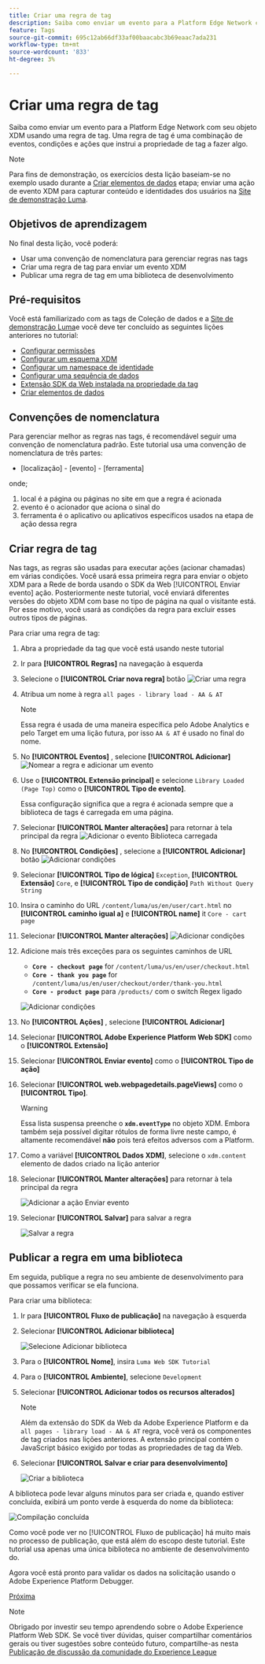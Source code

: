 ```yaml
---
title: Criar uma regra de tag
description: Saiba como enviar um evento para a Platform Edge Network com seu objeto XDM usando uma regra de tag. Esta lição é parte do tutorial Implementar o Adobe Experience Cloud com o SDK da Web.
feature: Tags
source-git-commit: 695c12ab66df33af00baacabc3b69eaac7ada231
workflow-type: tm+mt
source-wordcount: '833'
ht-degree: 3%

---
```


# Criar uma regra de tag

Saiba como enviar um evento para a Platform Edge Network com seu objeto XDM usando uma regra de tag. Uma regra de tag é uma combinação de eventos, condições e ações que instrui a propriedade de tag a fazer algo.

>[!NOTE]
>
> Para fins de demonstração, os exercícios desta lição baseiam-se no exemplo usado durante a [Criar elementos de dados](create-data-elements.md) etapa; enviar uma ação de evento XDM para capturar conteúdo e identidades dos usuários na [Site de demonstração Luma](https://luma.enablementadobe.com/content/luma/us/en.html).


## Objetivos de aprendizagem

No final desta lição, você poderá:

* Usar uma convenção de nomenclatura para gerenciar regras nas tags
* Criar uma regra de tag para enviar um evento XDM
* Publicar uma regra de tag em uma biblioteca de desenvolvimento


## Pré-requisitos

Você está familiarizado com as tags de Coleção de dados e a [Site de demonstração Luma](https://luma.enablementadobe.com/content/luma/us/en.html)e você deve ter concluído as seguintes lições anteriores no tutorial:

* [Configurar permissões](configure-permissions.md)
* [Configurar um esquema XDM](configure-schemas.md)
* [Configurar um namespace de identidade](configure-identities.md)
* [Configurar uma sequência de dados](configure-datastream.md)
* [Extensão SDK da Web instalada na propriedade da tag](install-web-sdk.md)
* [Criar elementos de dados](create-data-elements.md)

## Convenções de nomenclatura

Para gerenciar melhor as regras nas tags, é recomendável seguir uma convenção de nomenclatura padrão. Este tutorial usa uma convenção de nomenclatura de três partes:

* [localização] - [evento] - [ferramenta]

onde;

1. local é a página ou páginas no site em que a regra é acionada
1. evento é o acionador que aciona o sinal do
1. ferramenta é o aplicativo ou aplicativos específicos usados na etapa de ação dessa regra


## Criar regra de tag

Nas tags, as regras são usadas para executar ações (acionar chamadas) em várias condições. Você usará essa primeira regra para enviar o objeto XDM para a Rede de borda usando o SDK da Web [!UICONTROL Enviar evento] ação. Posteriormente neste tutorial, você enviará diferentes versões do objeto XDM com base no tipo de página na qual o visitante está. Por esse motivo, você usará as condições da regra para excluir esses outros tipos de páginas.

Para criar uma regra de tag:

1. Abra a propriedade da tag que você está usando neste tutorial
1. Ir para **[!UICONTROL Regras]** na navegação à esquerda
1. Selecione o **[!UICONTROL Criar nova regra]** botão
   ![Criar uma regra](assets/rules-create.png)
1. Atribua um nome à regra `all pages - library load - AA & AT`

   >[!NOTE]
   >
   > Essa regra é usada de uma maneira específica pelo Adobe Analytics e pelo Target em uma lição futura, por isso `AA & AT` é usado no final do nome.

1. No **[!UICONTROL Eventos]** , selecione **[!UICONTROL Adicionar]**
   ![Nomear a regra e adicionar um evento](assets/rule-name.png)
1. Use o **[!UICONTROL Extensão principal]** e selecione `Library Loaded (Page Top)` como o **[!UICONTROL Tipo de evento]**.

   Essa configuração significa que a regra é acionada sempre que a biblioteca de tags é carregada em uma página.
1. Selecionar **[!UICONTROL Manter alterações]** para retornar à tela principal da regra
   ![Adicionar o evento Biblioteca carregada](assets/rule-event-pagetop.png)
1. No **[!UICONTROL Condições]** , selecione a **[!UICONTROL Adicionar]** botão
   ![Adicionar condições](assets/rules-add-conditions.png)
1. Selecionar **[!UICONTROL Tipo de lógica]** `Exception`, **[!UICONTROL Extensão]** `Core`, e **[!UICONTROL Tipo de condição]** `Path Without Query String`
1. Insira o caminho do URL `/content/luma/us/en/user/cart.html` no **[!UICONTROL caminho igual a]** e **[!UICONTROL name]** it `Core - cart page`
1. Selecionar **[!UICONTROL Manter alterações]**
   ![Adicionar condições](assets/rule-condition-exception.png)
1. Adicione mais três exceções para os seguintes caminhos de URL

   * **`Core - checkout page`** for `/content/luma/us/en/user/checkout.html`
   * **`Core - thank you page`** for `/content/luma/us/en/user/checkout/order/thank-you.html`
   * **`Core - product page`** para `/products/` com o switch Regex ligado

   ![Adicionar condições](assets/rule-condition-exception-all.png)

1. No **[!UICONTROL Ações]** , selecione **[!UICONTROL Adicionar]**
1. Selecionar **[!UICONTROL Adobe Experience Platform Web SDK]** como o **[!UICONTROL Extensão]**
1. Selecionar **[!UICONTROL Enviar evento]** como o **[!UICONTROL Tipo de ação]**
1. Selecionar **[!UICONTROL web.webpagedetails.pageViews]** como o **[!UICONTROL Tipo]**.

   >[!WARNING]
   >
   > Essa lista suspensa preenche o **`xdm.eventType`** no objeto XDM. Embora também seja possível digitar rótulos de forma livre neste campo, é altamente recomendável **não** pois terá efeitos adversos com a Platform.

1. Como a variável **[!UICONTROL Dados XDM]**, selecione o `xdm.content` elemento de dados criado na lição anterior
1. Selecionar **[!UICONTROL Manter alterações]** para retornar à tela principal da regra

   ![Adicionar a ação Enviar evento](assets/rule-set-action-xdm.png)
1. Selecionar **[!UICONTROL Salvar]** para salvar a regra

   ![Salvar a regra](assets/rule-save.png)

## Publicar a regra em uma biblioteca

Em seguida, publique a regra no seu ambiente de desenvolvimento para que possamos verificar se ela funciona.

Para criar uma biblioteca:

1. Ir para **[!UICONTROL Fluxo de publicação]** na navegação à esquerda
1. Selecionar **[!UICONTROL Adicionar biblioteca]**

   ![Selecione Adicionar biblioteca](assets/rule-publish-library.png)
1. Para o **[!UICONTROL Nome]**, insira `Luma Web SDK Tutorial`
1. Para o **[!UICONTROL Ambiente]**, selecione `Development`
1. Selecionar  **[!UICONTROL Adicionar todos os recursos alterados]**

   >[!NOTE]
   >
   >    Além da extensão do SDK da Web da Adobe Experience Platform e da `all pages - library load - AA & AT` regra, você verá os componentes de tag criados nas lições anteriores. A extensão principal contém o JavaScript básico exigido por todas as propriedades de tag da Web.

1. Selecionar **[!UICONTROL Salvar e criar para desenvolvimento]**

   ![Criar a biblioteca](assets/rule-publish-add-all-changes.png)

A biblioteca pode levar alguns minutos para ser criada e, quando estiver concluída, exibirá um ponto verde à esquerda do nome da biblioteca:

![Compilação concluída](assets/rule-publish-success.png)

Como você pode ver no [!UICONTROL Fluxo de publicação] há muito mais no processo de publicação, que está além do escopo deste tutorial. Este tutorial usa apenas uma única biblioteca no ambiente de desenvolvimento do.

Agora você está pronto para validar os dados na solicitação usando o Adobe Experience Platform Debugger.

[Próxima ](validate-with-debugger.md)

>[!NOTE]
>
>Obrigado por investir seu tempo aprendendo sobre o Adobe Experience Platform Web SDK. Se você tiver dúvidas, quiser compartilhar comentários gerais ou tiver sugestões sobre conteúdo futuro, compartilhe-as nesta [Publicação de discussão da comunidade do Experience League](https://experienceleaguecommunities.adobe.com/t5/adobe-experience-platform-launch/tutorial-discussion-implement-adobe-experience-cloud-with-web/td-p/444996)

